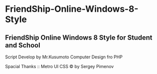 FriendShip-Online-Windows-8-Style
=================================

FriendShip Online Windows 8 Style for Student and School
-------------------------------------------------------------------

Script Develop by Mr.Kusumoto Computer
Design fro PHP

Spacial Thanks :: Metro UI CSS © by Sergey Pimenov
